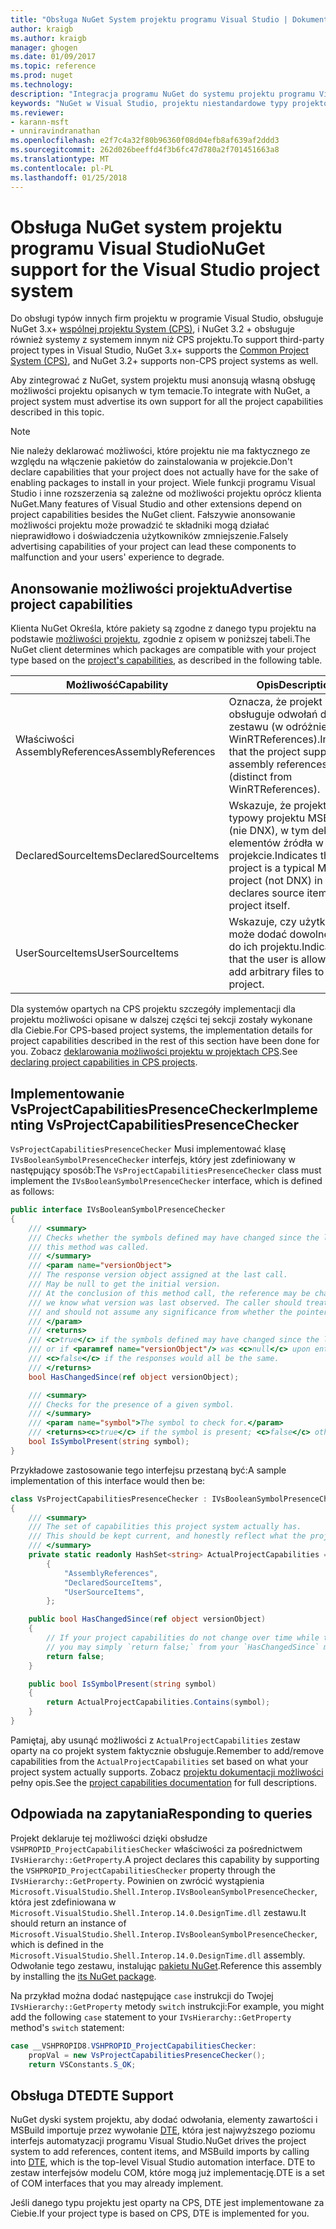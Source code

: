 ```yaml
---
title: "Obsługa NuGet System projektu programu Visual Studio | Dokumentacja firmy Microsoft"
author: kraigb
ms.author: kraigb
manager: ghogen
ms.date: 01/09/2017
ms.topic: reference
ms.prod: nuget
ms.technology: 
description: "Integracja programu NuGet do systemu projektu programu Visual Studio dla typów projektów innych firm."
keywords: "NuGet w Visual Studio, projektu niestandardowe typy projektów Visual Studio"
ms.reviewer:
- karann-msft
- unniravindranathan
ms.openlocfilehash: e2f7c4a32f80b96360f08d04efb8af639af2ddd3
ms.sourcegitcommit: 262d026beeffd4f3b6fc47d780a2f701451663a8
ms.translationtype: MT
ms.contentlocale: pl-PL
ms.lasthandoff: 01/25/2018
---
```

# <a name="nuget-support-for-the-visual-studio-project-system"></a><span data-ttu-id="e3c11-104">Obsługa NuGet system projektu programu Visual Studio</span><span class="sxs-lookup"><span data-stu-id="e3c11-104">NuGet support for the Visual Studio project system</span></span>

<span data-ttu-id="e3c11-105">Do obsługi typów innych firm projektu w programie Visual Studio, obsługuje NuGet 3.x+ [wspólnej projektu System (CPS)](https://github.com/Microsoft/VSProjectSystem/blob/master/doc/overview/intro.md), i NuGet 3.2 + obsługuje również systemy z systemem innym niż CPS projektu.</span><span class="sxs-lookup"><span data-stu-id="e3c11-105">To support third-party project types in Visual Studio, NuGet 3.x+ supports the [Common Project System (CPS)](https://github.com/Microsoft/VSProjectSystem/blob/master/doc/overview/intro.md), and NuGet 3.2+ supports non-CPS project systems as well.</span></span>

<span data-ttu-id="e3c11-106">Aby zintegrować z NuGet, system projektu musi anonsują własną obsługę możliwości projektu opisanych w tym temacie.</span><span class="sxs-lookup"><span data-stu-id="e3c11-106">To integrate with NuGet, a project system must advertise its own support for all the project capabilities described in this topic.</span></span>

> [!Note]
> <span data-ttu-id="e3c11-107">Nie należy deklarować możliwości, które projektu nie ma faktycznego ze względu na włączenie pakietów do zainstalowania w projekcie.</span><span class="sxs-lookup"><span data-stu-id="e3c11-107">Don't declare capabilities that your project does not actually have for the sake of enabling packages to install in your project.</span></span> <span data-ttu-id="e3c11-108">Wiele funkcji programu Visual Studio i inne rozszerzenia są zależne od możliwości projektu oprócz klienta NuGet.</span><span class="sxs-lookup"><span data-stu-id="e3c11-108">Many features of Visual Studio and other extensions depend on project capabilities besides the NuGet client.</span></span> <span data-ttu-id="e3c11-109">Fałszywie anonsowanie możliwości projektu może prowadzić te składniki mogą działać nieprawidłowo i doświadczenia użytkowników zmniejszenie.</span><span class="sxs-lookup"><span data-stu-id="e3c11-109">Falsely advertising capabilities of your project can lead these components to malfunction and your users' experience to degrade.</span></span>

## <a name="advertise-project-capabilities"></a><span data-ttu-id="e3c11-110">Anonsowanie możliwości projektu</span><span class="sxs-lookup"><span data-stu-id="e3c11-110">Advertise project capabilities</span></span>

<span data-ttu-id="e3c11-111">Klienta NuGet Określa, które pakiety są zgodne z danego typu projektu na podstawie [możliwości projektu](https://github.com/Microsoft/VSProjectSystem/blob/master/doc/overview/about_project_capabilities.md), zgodnie z opisem w poniższej tabeli.</span><span class="sxs-lookup"><span data-stu-id="e3c11-111">The NuGet client determines which packages are compatible with your project type based on the [project's capabilities](https://github.com/Microsoft/VSProjectSystem/blob/master/doc/overview/about_project_capabilities.md), as described in the following table.</span></span>

| <span data-ttu-id="e3c11-112">Możliwość</span><span class="sxs-lookup"><span data-stu-id="e3c11-112">Capability</span></span> | <span data-ttu-id="e3c11-113">Opis</span><span class="sxs-lookup"><span data-stu-id="e3c11-113">Description</span></span> |
| --- | --- |
| <span data-ttu-id="e3c11-114">Właściwości AssemblyReferences</span><span class="sxs-lookup"><span data-stu-id="e3c11-114">AssemblyReferences</span></span> | <span data-ttu-id="e3c11-115">Oznacza, że projekt obsługuje odwołań do zestawu (w odróżnieniu od WinRTReferences).</span><span class="sxs-lookup"><span data-stu-id="e3c11-115">Indicates that the project supports assembly references (distinct from WinRTReferences).</span></span> |
| <span data-ttu-id="e3c11-116">DeclaredSourceItems</span><span class="sxs-lookup"><span data-stu-id="e3c11-116">DeclaredSourceItems</span></span> | <span data-ttu-id="e3c11-117">Wskazuje, że projekt jest typowy projektu MSBuild (nie DNX), w tym deklaruje elementów źródła w samym projekcie.</span><span class="sxs-lookup"><span data-stu-id="e3c11-117">Indicates that the project is a typical MSBuild project (not DNX) in that it declares source items in the project itself.</span></span> |
| <span data-ttu-id="e3c11-118">UserSourceItems</span><span class="sxs-lookup"><span data-stu-id="e3c11-118">UserSourceItems</span></span>|<span data-ttu-id="e3c11-119">Wskazuje, czy użytkownik może dodać dowolne pliki do ich projektu.</span><span class="sxs-lookup"><span data-stu-id="e3c11-119">Indicates that the user is allowed to add arbitrary files to their project.</span></span> |

<span data-ttu-id="e3c11-120">Dla systemów opartych na CPS projektu szczegóły implementacji dla projektu możliwości opisane w dalszej części tej sekcji zostały wykonane dla Ciebie.</span><span class="sxs-lookup"><span data-stu-id="e3c11-120">For CPS-based project systems, the implementation details for project capabilities described in the rest of this section have been done for you.</span></span> <span data-ttu-id="e3c11-121">Zobacz [deklarowania możliwości projektu w projektach CPS](https://github.com/Microsoft/VSProjectSystem/blob/master/doc/overview/about_project_capabilities.md#how-to-declare-project-capabilities-in-your-project).</span><span class="sxs-lookup"><span data-stu-id="e3c11-121">See [declaring project capabilities in CPS projects](https://github.com/Microsoft/VSProjectSystem/blob/master/doc/overview/about_project_capabilities.md#how-to-declare-project-capabilities-in-your-project).</span></span>

## <a name="implementing-vsprojectcapabilitiespresencechecker"></a><span data-ttu-id="e3c11-122">Implementowanie VsProjectCapabilitiesPresenceChecker</span><span class="sxs-lookup"><span data-stu-id="e3c11-122">Implementing VsProjectCapabilitiesPresenceChecker</span></span>

<span data-ttu-id="e3c11-123">`VsProjectCapabilitiesPresenceChecker` Musi implementować klasę `IVsBooleanSymbolPresenceChecker` interfejs, który jest zdefiniowany w następujący sposób:</span><span class="sxs-lookup"><span data-stu-id="e3c11-123">The `VsProjectCapabilitiesPresenceChecker` class must implement the `IVsBooleanSymbolPresenceChecker` interface, which is defined as follows:</span></span>

```cs
public interface IVsBooleanSymbolPresenceChecker
{
    /// <summary>
    /// Checks whether the symbols defined may have changed since the last time
    /// this method was called.
    /// </summary>
    /// <param name="versionObject">
    /// The response version object assigned at the last call.
    /// May be null to get the initial version.
    /// At the conclusion of this method call, the reference may be changed so that on a subsequent call
    /// we know what version was last observed. The caller should treat this value as an opaque object,
    /// and should not assume any significance from whether the pointer changed or not.
    /// </param>
    /// <returns>
    /// <c>true</c> if the symbols defined may have changed since the last call to this method
    /// or if <paramref name="versionObject"/> was <c>null</c> upon entering this method.
    /// <c>false</c> if the responses would all be the same.
    /// </returns>
    bool HasChangedSince(ref object versionObject);

    /// <summary>
    /// Checks for the presence of a given symbol.
    /// </summary>
    /// <param name="symbol">The symbol to check for.</param>
    /// <returns><c>true</c> if the symbol is present; <c>false</c> otherwise.</returns>
    bool IsSymbolPresent(string symbol);
}
```

<span data-ttu-id="e3c11-124">Przykładowe zastosowanie tego interfejsu przestaną być:</span><span class="sxs-lookup"><span data-stu-id="e3c11-124">A sample implementation of this interface would then be:</span></span>

```cs
class VsProjectCapabilitiesPresenceChecker : IVsBooleanSymbolPresenceChecker
{
    /// <summary>
    /// The set of capabilities this project system actually has.
    /// This should be kept current, and honestly reflect what the project can do.
    /// </summary>
    private static readonly HashSet<string> ActualProjectCapabilities = new HashSet<string>(StringComparer.OrdinalIgnoreCase)
        {
            "AssemblyReferences",
            "DeclaredSourceItems",
            "UserSourceItems",
        };

    public bool HasChangedSince(ref object versionObject)
    {
        // If your project capabilities do not change over time while the project is open,
        // you may simply `return false;` from your `HasChangedSince` method.
        return false;
    }

    public bool IsSymbolPresent(string symbol)
    {
        return ActualProjectCapabilities.Contains(symbol);
    }
}
```

<span data-ttu-id="e3c11-125">Pamiętaj, aby usunąć możliwości z `ActualProjectCapabilities` zestaw oparty na co projekt system faktycznie obsługuje.</span><span class="sxs-lookup"><span data-stu-id="e3c11-125">Remember to add/remove capabilities from the `ActualProjectCapabilities` set based on what your project system actually supports.</span></span> <span data-ttu-id="e3c11-126">Zobacz [projektu dokumentacji możliwości](https://github.com/Microsoft/VSProjectSystem/blob/master/doc/overview/project_capabilities.md) pełny opis.</span><span class="sxs-lookup"><span data-stu-id="e3c11-126">See the [project capabilities documentation](https://github.com/Microsoft/VSProjectSystem/blob/master/doc/overview/project_capabilities.md) for full descriptions.</span></span>

## <a name="responding-to-queries"></a><span data-ttu-id="e3c11-127">Odpowiada na zapytania</span><span class="sxs-lookup"><span data-stu-id="e3c11-127">Responding to queries</span></span>

<span data-ttu-id="e3c11-128">Projekt deklaruje tej możliwości dzięki obsłudze `VSHPROPID_ProjectCapabilitiesChecker` właściwości za pośrednictwem `IVsHierarchy::GetProperty`.</span><span class="sxs-lookup"><span data-stu-id="e3c11-128">A project declares this capability by supporting the  `VSHPROPID_ProjectCapabilitiesChecker` property through the `IVsHierarchy::GetProperty`.</span></span> <span data-ttu-id="e3c11-129">Powinien on zwrócić wystąpienia `Microsoft.VisualStudio.Shell.Interop.IVsBooleanSymbolPresenceChecker`, która jest zdefiniowana w `Microsoft.VisualStudio.Shell.Interop.14.0.DesignTime.dll` zestawu.</span><span class="sxs-lookup"><span data-stu-id="e3c11-129">It should return an instance of `Microsoft.VisualStudio.Shell.Interop.IVsBooleanSymbolPresenceChecker`, which is defined in the `Microsoft.VisualStudio.Shell.Interop.14.0.DesignTime.dll` assembly.</span></span> <span data-ttu-id="e3c11-130">Odwołanie tego zestawu, instalując [pakietu NuGet](https://www.nuget.org/packages/Microsoft.VisualStudio.Shell.Interop.14.0.DesignTime).</span><span class="sxs-lookup"><span data-stu-id="e3c11-130">Reference this assembly by installing the [its NuGet package](https://www.nuget.org/packages/Microsoft.VisualStudio.Shell.Interop.14.0.DesignTime).</span></span>

<span data-ttu-id="e3c11-131">Na przykład można dodać następujące `case` instrukcji do Twojej `IVsHierarchy::GetProperty` metody `switch` instrukcji:</span><span class="sxs-lookup"><span data-stu-id="e3c11-131">For example, you might add the following `case` statement to your `IVsHierarchy::GetProperty` method's `switch` statement:</span></span>

```cs
case __VSHPROPID8.VSHPROPID_ProjectCapabilitiesChecker:
    propVal = new VsProjectCapabilitiesPresenceChecker();
    return VSConstants.S_OK;
```

## <a name="dte-support"></a><span data-ttu-id="e3c11-132">Obsługa DTE</span><span class="sxs-lookup"><span data-stu-id="e3c11-132">DTE Support</span></span>

<span data-ttu-id="e3c11-133">NuGet dyski system projektu, aby dodać odwołania, elementy zawartości i MSBuild importuje przez wywołanie [DTE](/dotnet/api/envdte.dte?view=visualstudiosdk-2017), która jest najwyższego poziomu interfejs automatyzacji programu Visual Studio.</span><span class="sxs-lookup"><span data-stu-id="e3c11-133">NuGet drives the project system to add references, content items, and MSBuild imports by calling into [DTE](/dotnet/api/envdte.dte?view=visualstudiosdk-2017), which is the top-level Visual Studio automation interface.</span></span> <span data-ttu-id="e3c11-134">DTE to zestaw interfejsów modelu COM, które mogą już implementację.</span><span class="sxs-lookup"><span data-stu-id="e3c11-134">DTE is a set of COM interfaces that you may already implement.</span></span>

<span data-ttu-id="e3c11-135">Jeśli danego typu projektu jest oparty na CPS, DTE jest implementowane za Ciebie.</span><span class="sxs-lookup"><span data-stu-id="e3c11-135">If your project type is based on CPS, DTE is implemented for you.</span></span>
